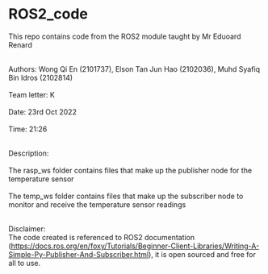 # ROS2_code
This repo contains code from the ROS2 module taught by Mr Eduoard Renard

<br> Authors: Wong Qi En (2101737), Elson Tan Jun Hao (2102036), Muhd Syafiq Bin Idros (2102814) </br>
<br> Team letter: K </br>
<br> Date: 23rd Oct 2022 </br> 
<br> Time: 21:26 </br>

<br> Description: </br>
<br> The rasp_ws folder contains files that make up the publisher node for the temperature sensor </br>
<br> The temp_ws folder contains files that make up the subscriber node to monitor and receive the temperature sensor readings </br>

<br> Disclaimer: </br>
The code created is referenced to ROS2 documentation (https://docs.ros.org/en/foxy/Tutorials/Beginner-Client-Libraries/Writing-A-Simple-Py-Publisher-And-Subscriber.html), it is open sourced and free for all to use.
